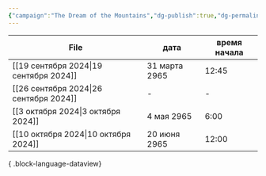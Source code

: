 ```yaml
---
{"campaign":"The Dream of the Mountains","dg-publish":true,"dg-permalink":"the-dream-of-the-mountains-journal","permalink":"/the-dream-of-the-mountains-journal/","dgPassFrontmatter":true}
---
```


| File                                      | дата          | время начала |
| ----------------------------------------- | ------------- | ------------ |
| [[19 сентября 2024\|19 сентября 2024]] | 31 марта 2965 | 12:45        |
| [[26 сентября 2024\|26 сентября 2024]] | \-            | \-           |
| [[3 октября 2024\|3 октября 2024]]     | 4 мая 2965    | 6:00         |
| [[10 октября 2024\|10 октября 2024]]   | 20 июня 2965  | 12:00        |

{ .block-language-dataview}